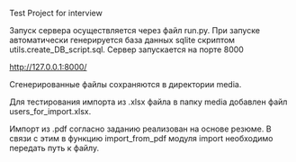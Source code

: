 Test Project for interview

Запуск сервера осуществляется через файл run.py.
При запуске автоматически генерируется база данных sqlite скриптом utils.create_DB_script.sql.
Сервер запускается на порте 8000

http://127.0.0.1:8000/

Сгенерированные файлы сохраняются в директории media.

Для тестирования импорта из .xlsx файла в папку media добавлен файл users_for_import.xlsx.

Импорт из .pdf согласно заданию реализован на основе резюме. В связи с этим в функцию import_from_pdf модуля import необходимо передать путь к файлу.
